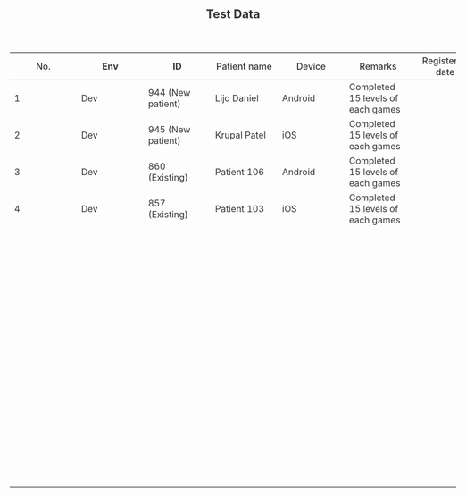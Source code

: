 <html><head><meta http-equiv="Content-Type" content="text/html; charset=utf-8"/><title>Test Data</title><style>
/* cspell:disable-file */
/* webkit printing magic: print all background colors */
html {
	-webkit-print-color-adjust: exact;
}
* {
	box-sizing: border-box;
	-webkit-print-color-adjust: exact;
}

html,
body {
	margin: 0;
	padding: 0;
}
@media only screen {
	body {
		margin: 2em auto;
		max-width: 900px;
		color: rgb(55, 53, 47);
	}
}

body {
	line-height: 1.5;
	white-space: pre-wrap;
}

a,
a.visited {
	color: inherit;
	text-decoration: underline;
}

.pdf-relative-link-path {
	font-size: 80%;
	color: #444;
}

h1,
h2,
h3 {
	letter-spacing: -0.01em;
	line-height: 1.2;
	font-weight: 600;
	margin-bottom: 0;
}

.page-title {
	font-size: 2.5rem;
	font-weight: 700;
	margin-top: 0;
	margin-bottom: 0.75em;
}

h1 {
	font-size: 1.875rem;
	margin-top: 1.875rem;
}

h2 {
	font-size: 1.5rem;
	margin-top: 1.5rem;
}

h3 {
	font-size: 1.25rem;
	margin-top: 1.25rem;
}

.source {
	border: 1px solid #ddd;
	border-radius: 3px;
	padding: 1.5em;
	word-break: break-all;
}

.callout {
	border-radius: 3px;
	padding: 1rem;
}

figure {
	margin: 1.25em 0;
	page-break-inside: avoid;
}

figcaption {
	opacity: 0.5;
	font-size: 85%;
	margin-top: 0.5em;
}

mark {
	background-color: transparent;
}

.indented {
	padding-left: 1.5em;
}

hr {
	background: transparent;
	display: block;
	width: 100%;
	height: 1px;
	visibility: visible;
	border: none;
	border-bottom: 1px solid rgba(55, 53, 47, 0.09);
}

img {
	max-width: 100%;
}

@media only print {
	img {
		max-height: 100vh;
		object-fit: contain;
	}
}

@page {
	margin: 1in;
}

.collection-content {
	font-size: 0.875rem;
}

.column-list {
	display: flex;
	justify-content: space-between;
}

.column {
	padding: 0 1em;
}

.column:first-child {
	padding-left: 0;
}

.column:last-child {
	padding-right: 0;
}

.table_of_contents-item {
	display: block;
	font-size: 0.875rem;
	line-height: 1.3;
	padding: 0.125rem;
}

.table_of_contents-indent-1 {
	margin-left: 1.5rem;
}

.table_of_contents-indent-2 {
	margin-left: 3rem;
}

.table_of_contents-indent-3 {
	margin-left: 4.5rem;
}

.table_of_contents-link {
	text-decoration: none;
	opacity: 0.7;
	border-bottom: 1px solid rgba(55, 53, 47, 0.18);
}

table,
th,
td {
	border: 1px solid rgba(55, 53, 47, 0.09);
	border-collapse: collapse;
}

table {
	border-left: none;
	border-right: none;
}

th,
td {
	font-weight: normal;
	padding: 0.25em 0.5em;
	line-height: 1.5;
	min-height: 1.5em;
	text-align: left;
}

th {
	color: rgba(55, 53, 47, 0.6);
}

ol,
ul {
	margin: 0;
	margin-block-start: 0.6em;
	margin-block-end: 0.6em;
}

li > ol:first-child,
li > ul:first-child {
	margin-block-start: 0.6em;
}

ul > li {
	list-style: disc;
}

ul.to-do-list {
	text-indent: -1.7em;
}

ul.to-do-list > li {
	list-style: none;
}

.to-do-children-checked {
	text-decoration: line-through;
	opacity: 0.375;
}

ul.toggle > li {
	list-style: none;
}

ul {
	padding-inline-start: 1.7em;
}

ul > li {
	padding-left: 0.1em;
}

ol {
	padding-inline-start: 1.6em;
}

ol > li {
	padding-left: 0.2em;
}

.mono ol {
	padding-inline-start: 2em;
}

.mono ol > li {
	text-indent: -0.4em;
}

.toggle {
	padding-inline-start: 0em;
	list-style-type: none;
}

/* Indent toggle children */
.toggle > li > details {
	padding-left: 1.7em;
}

.toggle > li > details > summary {
	margin-left: -1.1em;
}

.selected-value {
	display: inline-block;
	padding: 0 0.5em;
	background: rgba(206, 205, 202, 0.5);
	border-radius: 3px;
	margin-right: 0.5em;
	margin-top: 0.3em;
	margin-bottom: 0.3em;
	white-space: nowrap;
}

.collection-title {
	display: inline-block;
	margin-right: 1em;
}

.simple-table {
	margin-top: 1em;
	font-size: 0.875rem;
	empty-cells: show;
}
.simple-table td {
	height: 29px;
	min-width: 120px;
}

.simple-table th {
	height: 29px;
	min-width: 120px;
}

.simple-table-header-color {
	background: rgb(247, 246, 243);
	color: black;
}
.simple-table-header {
	font-weight: 500;
}

time {
	opacity: 0.5;
}

.icon {
	display: inline-block;
	max-width: 1.2em;
	max-height: 1.2em;
	text-decoration: none;
	vertical-align: text-bottom;
	margin-right: 0.5em;
}

img.icon {
	border-radius: 3px;
}

.user-icon {
	width: 1.5em;
	height: 1.5em;
	border-radius: 100%;
	margin-right: 0.5rem;
}

.user-icon-inner {
	font-size: 0.8em;
}

.text-icon {
	border: 1px solid #000;
	text-align: center;
}

.page-cover-image {
	display: block;
	object-fit: cover;
	width: 100%;
	max-height: 30vh;
}

.page-header-icon {
	font-size: 3rem;
	margin-bottom: 1rem;
}

.page-header-icon-with-cover {
	margin-top: -0.72em;
	margin-left: 0.07em;
}

.page-header-icon img {
	border-radius: 3px;
}

.link-to-page {
	margin: 1em 0;
	padding: 0;
	border: none;
	font-weight: 500;
}

p > .user {
	opacity: 0.5;
}

td > .user,
td > time {
	white-space: nowrap;
}

input[type="checkbox"] {
	transform: scale(1.5);
	margin-right: 0.6em;
	vertical-align: middle;
}

p {
	margin-top: 0.5em;
	margin-bottom: 0.5em;
}

.image {
	border: none;
	margin: 1.5em 0;
	padding: 0;
	border-radius: 0;
	text-align: center;
}

.code,
code {
	background: rgba(135, 131, 120, 0.15);
	border-radius: 3px;
	padding: 0.2em 0.4em;
	border-radius: 3px;
	font-size: 85%;
	tab-size: 2;
}

code {
	color: #eb5757;
}

.code {
	padding: 1.5em 1em;
}

.code-wrap {
	white-space: pre-wrap;
	word-break: break-all;
}

.code > code {
	background: none;
	padding: 0;
	font-size: 100%;
	color: inherit;
}

blockquote {
	font-size: 1.25em;
	margin: 1em 0;
	padding-left: 1em;
	border-left: 3px solid rgb(55, 53, 47);
}

.bookmark {
	text-decoration: none;
	max-height: 8em;
	padding: 0;
	display: flex;
	width: 100%;
	align-items: stretch;
}

.bookmark-title {
	font-size: 0.85em;
	overflow: hidden;
	text-overflow: ellipsis;
	height: 1.75em;
	white-space: nowrap;
}

.bookmark-text {
	display: flex;
	flex-direction: column;
}

.bookmark-info {
	flex: 4 1 180px;
	padding: 12px 14px 14px;
	display: flex;
	flex-direction: column;
	justify-content: space-between;
}

.bookmark-image {
	width: 33%;
	flex: 1 1 180px;
	display: block;
	position: relative;
	object-fit: cover;
	border-radius: 1px;
}

.bookmark-description {
	color: rgba(55, 53, 47, 0.6);
	font-size: 0.75em;
	overflow: hidden;
	max-height: 4.5em;
	word-break: break-word;
}

.bookmark-href {
	font-size: 0.75em;
	margin-top: 0.25em;
}

.sans { font-family: ui-sans-serif, -apple-system, BlinkMacSystemFont, "Segoe UI", Helvetica, "Apple Color Emoji", Arial, sans-serif, "Segoe UI Emoji", "Segoe UI Symbol"; }
.code { font-family: "SFMono-Regular", Menlo, Consolas, "PT Mono", "Liberation Mono", Courier, monospace; }
.serif { font-family: Lyon-Text, Georgia, ui-serif, serif; }
.mono { font-family: iawriter-mono, Nitti, Menlo, Courier, monospace; }
.pdf .sans { font-family: Inter, ui-sans-serif, -apple-system, BlinkMacSystemFont, "Segoe UI", Helvetica, "Apple Color Emoji", Arial, sans-serif, "Segoe UI Emoji", "Segoe UI Symbol", 'Twemoji', 'Noto Color Emoji', 'Noto Sans CJK JP'; }
.pdf:lang(zh-CN) .sans { font-family: Inter, ui-sans-serif, -apple-system, BlinkMacSystemFont, "Segoe UI", Helvetica, "Apple Color Emoji", Arial, sans-serif, "Segoe UI Emoji", "Segoe UI Symbol", 'Twemoji', 'Noto Color Emoji', 'Noto Sans CJK SC'; }
.pdf:lang(zh-TW) .sans { font-family: Inter, ui-sans-serif, -apple-system, BlinkMacSystemFont, "Segoe UI", Helvetica, "Apple Color Emoji", Arial, sans-serif, "Segoe UI Emoji", "Segoe UI Symbol", 'Twemoji', 'Noto Color Emoji', 'Noto Sans CJK TC'; }
.pdf:lang(ko-KR) .sans { font-family: Inter, ui-sans-serif, -apple-system, BlinkMacSystemFont, "Segoe UI", Helvetica, "Apple Color Emoji", Arial, sans-serif, "Segoe UI Emoji", "Segoe UI Symbol", 'Twemoji', 'Noto Color Emoji', 'Noto Sans CJK KR'; }
.pdf .code { font-family: Source Code Pro, "SFMono-Regular", Menlo, Consolas, "PT Mono", "Liberation Mono", Courier, monospace, 'Twemoji', 'Noto Color Emoji', 'Noto Sans Mono CJK JP'; }
.pdf:lang(zh-CN) .code { font-family: Source Code Pro, "SFMono-Regular", Menlo, Consolas, "PT Mono", "Liberation Mono", Courier, monospace, 'Twemoji', 'Noto Color Emoji', 'Noto Sans Mono CJK SC'; }
.pdf:lang(zh-TW) .code { font-family: Source Code Pro, "SFMono-Regular", Menlo, Consolas, "PT Mono", "Liberation Mono", Courier, monospace, 'Twemoji', 'Noto Color Emoji', 'Noto Sans Mono CJK TC'; }
.pdf:lang(ko-KR) .code { font-family: Source Code Pro, "SFMono-Regular", Menlo, Consolas, "PT Mono", "Liberation Mono", Courier, monospace, 'Twemoji', 'Noto Color Emoji', 'Noto Sans Mono CJK KR'; }
.pdf .serif { font-family: PT Serif, Lyon-Text, Georgia, ui-serif, serif, 'Twemoji', 'Noto Color Emoji', 'Noto Serif CJK JP'; }
.pdf:lang(zh-CN) .serif { font-family: PT Serif, Lyon-Text, Georgia, ui-serif, serif, 'Twemoji', 'Noto Color Emoji', 'Noto Serif CJK SC'; }
.pdf:lang(zh-TW) .serif { font-family: PT Serif, Lyon-Text, Georgia, ui-serif, serif, 'Twemoji', 'Noto Color Emoji', 'Noto Serif CJK TC'; }
.pdf:lang(ko-KR) .serif { font-family: PT Serif, Lyon-Text, Georgia, ui-serif, serif, 'Twemoji', 'Noto Color Emoji', 'Noto Serif CJK KR'; }
.pdf .mono { font-family: PT Mono, iawriter-mono, Nitti, Menlo, Courier, monospace, 'Twemoji', 'Noto Color Emoji', 'Noto Sans Mono CJK JP'; }
.pdf:lang(zh-CN) .mono { font-family: PT Mono, iawriter-mono, Nitti, Menlo, Courier, monospace, 'Twemoji', 'Noto Color Emoji', 'Noto Sans Mono CJK SC'; }
.pdf:lang(zh-TW) .mono { font-family: PT Mono, iawriter-mono, Nitti, Menlo, Courier, monospace, 'Twemoji', 'Noto Color Emoji', 'Noto Sans Mono CJK TC'; }
.pdf:lang(ko-KR) .mono { font-family: PT Mono, iawriter-mono, Nitti, Menlo, Courier, monospace, 'Twemoji', 'Noto Color Emoji', 'Noto Sans Mono CJK KR'; }
.highlight-default {
	color: rgba(55, 53, 47, 1);
}
.highlight-gray {
	color: rgba(120, 119, 116, 1);
	fill: rgba(120, 119, 116, 1);
}
.highlight-brown {
	color: rgba(159, 107, 83, 1);
	fill: rgba(159, 107, 83, 1);
}
.highlight-orange {
	color: rgba(217, 115, 13, 1);
	fill: rgba(217, 115, 13, 1);
}
.highlight-yellow {
	color: rgba(203, 145, 47, 1);
	fill: rgba(203, 145, 47, 1);
}
.highlight-teal {
	color: rgba(68, 131, 97, 1);
	fill: rgba(68, 131, 97, 1);
}
.highlight-blue {
	color: rgba(51, 126, 169, 1);
	fill: rgba(51, 126, 169, 1);
}
.highlight-purple {
	color: rgba(144, 101, 176, 1);
	fill: rgba(144, 101, 176, 1);
}
.highlight-pink {
	color: rgba(193, 76, 138, 1);
	fill: rgba(193, 76, 138, 1);
}
.highlight-red {
	color: rgba(212, 76, 71, 1);
	fill: rgba(212, 76, 71, 1);
}
.highlight-gray_background {
	background: rgba(241, 241, 239, 1);
}
.highlight-brown_background {
	background: rgba(244, 238, 238, 1);
}
.highlight-orange_background {
	background: rgba(251, 236, 221, 1);
}
.highlight-yellow_background {
	background: rgba(251, 243, 219, 1);
}
.highlight-teal_background {
	background: rgba(237, 243, 236, 1);
}
.highlight-blue_background {
	background: rgba(231, 243, 248, 1);
}
.highlight-purple_background {
	background: rgba(244, 240, 247, 0.8);
}
.highlight-pink_background {
	background: rgba(249, 238, 243, 0.8);
}
.highlight-red_background {
	background: rgba(253, 235, 236, 1);
}
.block-color-default {
	color: inherit;
	fill: inherit;
}
.block-color-gray {
	color: rgba(120, 119, 116, 1);
	fill: rgba(120, 119, 116, 1);
}
.block-color-brown {
	color: rgba(159, 107, 83, 1);
	fill: rgba(159, 107, 83, 1);
}
.block-color-orange {
	color: rgba(217, 115, 13, 1);
	fill: rgba(217, 115, 13, 1);
}
.block-color-yellow {
	color: rgba(203, 145, 47, 1);
	fill: rgba(203, 145, 47, 1);
}
.block-color-teal {
	color: rgba(68, 131, 97, 1);
	fill: rgba(68, 131, 97, 1);
}
.block-color-blue {
	color: rgba(51, 126, 169, 1);
	fill: rgba(51, 126, 169, 1);
}
.block-color-purple {
	color: rgba(144, 101, 176, 1);
	fill: rgba(144, 101, 176, 1);
}
.block-color-pink {
	color: rgba(193, 76, 138, 1);
	fill: rgba(193, 76, 138, 1);
}
.block-color-red {
	color: rgba(212, 76, 71, 1);
	fill: rgba(212, 76, 71, 1);
}
.block-color-gray_background {
	background: rgba(241, 241, 239, 1);
}
.block-color-brown_background {
	background: rgba(244, 238, 238, 1);
}
.block-color-orange_background {
	background: rgba(251, 236, 221, 1);
}
.block-color-yellow_background {
	background: rgba(251, 243, 219, 1);
}
.block-color-teal_background {
	background: rgba(237, 243, 236, 1);
}
.block-color-blue_background {
	background: rgba(231, 243, 248, 1);
}
.block-color-purple_background {
	background: rgba(244, 240, 247, 0.8);
}
.block-color-pink_background {
	background: rgba(249, 238, 243, 0.8);
}
.block-color-red_background {
	background: rgba(253, 235, 236, 1);
}
.select-value-color-pink { background-color: rgba(245, 224, 233, 1); }
.select-value-color-purple { background-color: rgba(232, 222, 238, 1); }
.select-value-color-green { background-color: rgba(219, 237, 219, 1); }
.select-value-color-gray { background-color: rgba(227, 226, 224, 1); }
.select-value-color-opaquegray { background-color: rgba(255, 255, 255, 0.0375); }
.select-value-color-orange { background-color: rgba(250, 222, 201, 1); }
.select-value-color-brown { background-color: rgba(238, 224, 218, 1); }
.select-value-color-red { background-color: rgba(255, 226, 221, 1); }
.select-value-color-yellow { background-color: rgba(253, 236, 200, 1); }
.select-value-color-blue { background-color: rgba(211, 229, 239, 1); }

.checkbox {
	display: inline-flex;
	vertical-align: text-bottom;
	width: 16;
	height: 16;
	background-size: 16px;
	margin-left: 2px;
	margin-right: 5px;
}

.checkbox-on {
	background-image: url("data:image/svg+xml;charset=UTF-8,%3Csvg%20width%3D%2216%22%20height%3D%2216%22%20viewBox%3D%220%200%2016%2016%22%20fill%3D%22none%22%20xmlns%3D%22http%3A%2F%2Fwww.w3.org%2F2000%2Fsvg%22%3E%0A%3Crect%20width%3D%2216%22%20height%3D%2216%22%20fill%3D%22%2358A9D7%22%2F%3E%0A%3Cpath%20d%3D%22M6.71429%2012.2852L14%204.9995L12.7143%203.71436L6.71429%209.71378L3.28571%206.2831L2%207.57092L6.71429%2012.2852Z%22%20fill%3D%22white%22%2F%3E%0A%3C%2Fsvg%3E");
}

.checkbox-off {
	background-image: url("data:image/svg+xml;charset=UTF-8,%3Csvg%20width%3D%2216%22%20height%3D%2216%22%20viewBox%3D%220%200%2016%2016%22%20fill%3D%22none%22%20xmlns%3D%22http%3A%2F%2Fwww.w3.org%2F2000%2Fsvg%22%3E%0A%3Crect%20x%3D%220.75%22%20y%3D%220.75%22%20width%3D%2214.5%22%20height%3D%2214.5%22%20fill%3D%22white%22%20stroke%3D%22%2336352F%22%20stroke-width%3D%221.5%22%2F%3E%0A%3C%2Fsvg%3E");
}
	
</style></head><body><article id="9cba423a-09e1-4a46-a99c-11e716dc02c6" class="page sans"><header><h1 class="page-title"><strong>Test Data</strong></h1></header><div class="page-body"><p id="483ab080-73ab-40bd-adfe-5d64853043ff" class="">
</p><table id="2624e266-958b-4c9e-a2fa-d90081162b35" class="simple-table"><thead class="simple-table-header"><tr id="d7eaa38a-295a-4d37-b5b5-2e226b0aaac9"><th id="l~B;" class="simple-table-header-color simple-table-header" style="width:64.00000762939453px">No.</th><th id="k?hX" class="simple-table-header-color simple-table-header"><strong>Env</strong></th><th id="{_:c" class="simple-table-header-color simple-table-header" style="width:135.00000762939453px"><strong>ID</strong></th><th id="&lt;wNw" class="simple-table-header-color simple-table-header">Patient name</th><th id=";`_:" class="simple-table-header-color simple-table-header">Device</th><th id="KdF|" class="simple-table-header-color simple-table-header" style="width:222.98611450195312px">Remarks</th><th id="zu_B" class="simple-table-header-color simple-table-header">Registered date</th></tr></thead><tbody><tr id="716b5e4d-71e1-416d-a407-dccad205fd6f"><td id="l~B;" class="" style="width:64.00000762939453px">1</td><td id="k?hX" class="">Dev</td><td id="{_:c" class="" style="width:135.00000762939453px">944 (New patient)</td><td id="&lt;wNw" class="">Lijo Daniel</td><td id=";`_:" class="">Android</td><td id="KdF|" class="" style="width:222.98611450195312px">Completed 15 levels of each games</td><td id="zu_B" class=""></td></tr><tr id="ae7a4f65-c918-407d-9799-a11655f472f6"><td id="l~B;" class="" style="width:64.00000762939453px">2</td><td id="k?hX" class="">Dev</td><td id="{_:c" class="" style="width:135.00000762939453px">945 (New patient)</td><td id="&lt;wNw" class="">Krupal Patel</td><td id=";`_:" class="">iOS</td><td id="KdF|" class="" style="width:222.98611450195312px">Completed 15 levels of each games</td><td id="zu_B" class=""></td></tr><tr id="2101f3bc-1c60-4802-8201-49560d127730"><td id="l~B;" class="" style="width:64.00000762939453px">3</td><td id="k?hX" class="">Dev</td><td id="{_:c" class="" style="width:135.00000762939453px">860 (Existing)</td><td id="&lt;wNw" class="">Patient 106</td><td id=";`_:" class="">Android</td><td id="KdF|" class="" style="width:222.98611450195312px">Completed 15 levels of each games</td><td id="zu_B" class=""></td></tr><tr id="e141faae-0f8d-4c87-b9bc-af69258ee258"><td id="l~B;" class="" style="width:64.00000762939453px">4</td><td id="k?hX" class="">Dev</td><td id="{_:c" class="" style="width:135.00000762939453px">857 (Existing)</td><td id="&lt;wNw" class="">Patient 103</td><td id=";`_:" class="">iOS</td><td id="KdF|" class="" style="width:222.98611450195312px">Completed 15 levels of each games</td><td id="zu_B" class=""></td></tr><tr id="e85c7022-e7fb-41f6-8c05-cfdb7b82123d"><td id="l~B;" class="" style="width:64.00000762939453px"></td><td id="k?hX" class=""></td><td id="{_:c" class="" style="width:135.00000762939453px"></td><td id="&lt;wNw" class=""></td><td id=";`_:" class=""></td><td id="KdF|" class="" style="width:222.98611450195312px"></td><td id="zu_B" class=""></td></tr><tr id="9fbcae21-80aa-4f36-ad04-dc2554a1d0ec"><td id="l~B;" class="" style="width:64.00000762939453px"></td><td id="k?hX" class=""></td><td id="{_:c" class="" style="width:135.00000762939453px"></td><td id="&lt;wNw" class=""></td><td id=";`_:" class=""></td><td id="KdF|" class="" style="width:222.98611450195312px"></td><td id="zu_B" class=""></td></tr><tr id="7f7231dd-bde5-498f-9c36-36c94d80b6e6"><td id="l~B;" class="" style="width:64.00000762939453px"></td><td id="k?hX" class=""></td><td id="{_:c" class="" style="width:135.00000762939453px"></td><td id="&lt;wNw" class=""></td><td id=";`_:" class=""></td><td id="KdF|" class="" style="width:222.98611450195312px"></td><td id="zu_B" class=""></td></tr><tr id="d7270c94-b16c-49b2-828f-241e2d7d4c25"><td id="l~B;" class="" style="width:64.00000762939453px"></td><td id="k?hX" class=""></td><td id="{_:c" class="" style="width:135.00000762939453px"></td><td id="&lt;wNw" class=""></td><td id=";`_:" class=""></td><td id="KdF|" class="" style="width:222.98611450195312px"></td><td id="zu_B" class=""></td></tr><tr id="31f145ed-7a39-4907-8c08-64f500413759"><td id="l~B;" class="" style="width:64.00000762939453px"></td><td id="k?hX" class=""></td><td id="{_:c" class="" style="width:135.00000762939453px"></td><td id="&lt;wNw" class=""></td><td id=";`_:" class=""></td><td id="KdF|" class="" style="width:222.98611450195312px"></td><td id="zu_B" class=""></td></tr><tr id="d570f93c-7671-40b4-8b62-342d3614435a"><td id="l~B;" class="" style="width:64.00000762939453px"></td><td id="k?hX" class=""></td><td id="{_:c" class="" style="width:135.00000762939453px"></td><td id="&lt;wNw" class=""></td><td id=";`_:" class=""></td><td id="KdF|" class="" style="width:222.98611450195312px"></td><td id="zu_B" class=""></td></tr><tr id="0202edc4-17d4-45f9-8ed6-a75b52e60d3f"><td id="l~B;" class="" style="width:64.00000762939453px"></td><td id="k?hX" class=""></td><td id="{_:c" class="" style="width:135.00000762939453px"></td><td id="&lt;wNw" class=""></td><td id=";`_:" class=""></td><td id="KdF|" class="" style="width:222.98611450195312px"></td><td id="zu_B" class=""></td></tr><tr id="ce63a1c6-3abb-4ae0-ba36-b7b39f15327b"><td id="l~B;" class="" style="width:64.00000762939453px"></td><td id="k?hX" class=""></td><td id="{_:c" class="" style="width:135.00000762939453px"></td><td id="&lt;wNw" class=""></td><td id=";`_:" class=""></td><td id="KdF|" class="" style="width:222.98611450195312px"></td><td id="zu_B" class=""></td></tr><tr id="ef76447c-e27c-4761-ba6b-a765d5846b89"><td id="l~B;" class="" style="width:64.00000762939453px"></td><td id="k?hX" class=""></td><td id="{_:c" class="" style="width:135.00000762939453px"></td><td id="&lt;wNw" class=""></td><td id=";`_:" class=""></td><td id="KdF|" class="" style="width:222.98611450195312px"></td><td id="zu_B" class=""></td></tr><tr id="edee5750-957b-4832-b275-92e53dcf7acd"><td id="l~B;" class="" style="width:64.00000762939453px"></td><td id="k?hX" class=""></td><td id="{_:c" class="" style="width:135.00000762939453px"></td><td id="&lt;wNw" class=""></td><td id=";`_:" class=""></td><td id="KdF|" class="" style="width:222.98611450195312px"></td><td id="zu_B" class=""></td></tr><tr id="1a33d846-78e3-43d1-8d8b-7f39fd88b199"><td id="l~B;" class="" style="width:64.00000762939453px"></td><td id="k?hX" class=""></td><td id="{_:c" class="" style="width:135.00000762939453px"></td><td id="&lt;wNw" class=""></td><td id=";`_:" class=""></td><td id="KdF|" class="" style="width:222.98611450195312px"></td><td id="zu_B" class=""></td></tr><tr id="8032ff1f-a00f-4dd2-9e9b-580339813639"><td id="l~B;" class="" style="width:64.00000762939453px"></td><td id="k?hX" class=""></td><td id="{_:c" class="" style="width:135.00000762939453px"></td><td id="&lt;wNw" class=""></td><td id=";`_:" class=""></td><td id="KdF|" class="" style="width:222.98611450195312px"></td><td id="zu_B" class=""></td></tr><tr id="ae58a516-f4c7-4d17-a036-9b245242110e"><td id="l~B;" class="" style="width:64.00000762939453px"></td><td id="k?hX" class=""></td><td id="{_:c" class="" style="width:135.00000762939453px"></td><td id="&lt;wNw" class=""></td><td id=";`_:" class=""></td><td id="KdF|" class="" style="width:222.98611450195312px"></td><td id="zu_B" class=""></td></tr><tr id="d86712d1-4494-4a8e-91af-b7f52e68623d"><td id="l~B;" class="" style="width:64.00000762939453px"></td><td id="k?hX" class=""></td><td id="{_:c" class="" style="width:135.00000762939453px"></td><td id="&lt;wNw" class=""></td><td id=";`_:" class=""></td><td id="KdF|" class="" style="width:222.98611450195312px"></td><td id="zu_B" class=""></td></tr><tr id="ba3860ac-c98f-42d0-b656-c44ecf2a4360"><td id="l~B;" class="" style="width:64.00000762939453px"></td><td id="k?hX" class=""></td><td id="{_:c" class="" style="width:135.00000762939453px"></td><td id="&lt;wNw" class=""></td><td id=";`_:" class=""></td><td id="KdF|" class="" style="width:222.98611450195312px"></td><td id="zu_B" class=""></td></tr><tr id="32d72ee2-f3c9-4d9c-ac87-de60840f8dd3"><td id="l~B;" class="" style="width:64.00000762939453px"></td><td id="k?hX" class=""></td><td id="{_:c" class="" style="width:135.00000762939453px"></td><td id="&lt;wNw" class=""></td><td id=";`_:" class=""></td><td id="KdF|" class="" style="width:222.98611450195312px"></td><td id="zu_B" class=""></td></tr></tbody></table><p id="be7180e5-75a9-410c-afab-5ace777caab1" class="">
</p><p id="72220040-7c3d-42ab-8e8e-5bbfe1a03c59" class="">
</p><p id="f4d9c1d1-6ed3-44dd-9597-0720dd06ff7a" class="">
</p><p id="7e01de1b-9e1a-4e32-a762-8319cf206e07" class="">
</p><p id="578fec34-2809-4ecb-baa0-86816e3cb9cc" class="">
</p><p id="f2c38e52-40b8-4e3e-9082-309bf1ab58eb" class="">
</p><p id="776ec505-f1d7-47a2-9b6a-6f338648ec5b" class="">
</p><p id="c11aafec-b26d-4532-bf1d-c27154483dbb" class="">
</p></div></article></body></html>
